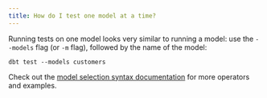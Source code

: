 ```yaml
---
title: How do I test one model at a time?
---
```


Running tests on one model looks very similar to running a model: use the `--models` flag (or `-m` flag), followed by the name of the model:
```
dbt test --models customers
```

Check out the [model selection syntax documentation](node-selection/syntax) for more operators and examples.
